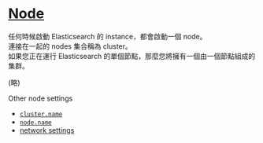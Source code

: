 # [Node](https://www.elastic.co/guide/en/elasticsearch/reference/current/modules-node.html)

任何時候啟動 Elasticsearch 的 instance，都會啟動一個 node。  
連接在一起的 nodes 集合稱為 cluster。  
如果您正在運行 Elasticsearch 的單個節點，那麼您將擁有一個由一個節點組成的集群。

(略)

Other node settings

* [`cluster.name`](https://www.elastic.co/guide/en/elasticsearch/reference/current/important-settings.html#cluster-name)
* [`node.name`](https://www.elastic.co/guide/en/elasticsearch/reference/current/important-settings.html#node-name)
* [network settings](https://www.elastic.co/guide/en/elasticsearch/reference/current/modules-network.html)
